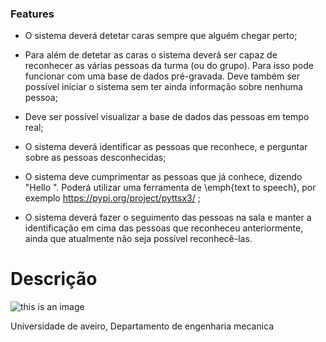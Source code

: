 ### Features

- O sistema deverá detetar caras sempre que alguém chegar perto;

- Para além de detetar as caras o sistema deverá ser capaz de reconhecer as várias pessoas da turma (ou do grupo). Para isso pode funcionar com uma base de dados pré-gravada. Deve também ser possível iniciar o sistema sem ter ainda informação sobre nenhuma pessoa;

- Deve ser possível visualizar a base de dados das pessoas em tempo real;

- O sistema deverá identificar as pessoas que reconhece, e perguntar sobre as pessoas desconhecidas;

- O sistema deve cumprimentar as pessoas que já conhece, dizendo "Hello ". Poderá utilizar uma ferramenta de \emph{text to speech}, por exemplo https://pypi.org/project/pyttsx3/ ;

- O sistema deverá fazer o seguimento das pessoas na sala e manter a identificação em cima das pessoas que reconheceu anteriormente, ainda que atualmente não seja possível reconhecê-las.



# Descrição

![this is an image](/home/jota/Documents/SAVI/savi_22-23/SAVI_Trabalho1/ua.png)

Universidade de aveiro, Departamento de engenharia mecanica 